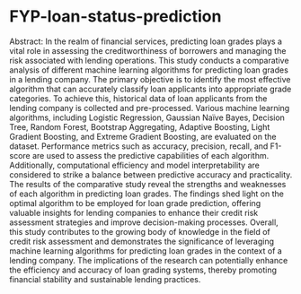 # FYP-loan-status-prediction
Abstract: 
In the realm of financial services, predicting loan grades plays a vital role in assessing the 
creditworthiness of borrowers and managing the risk associated with lending operations. This 
study conducts a comparative analysis of different machine learning algorithms for predicting 
loan grades in a lending company. The primary objective is to identify the most effective 
algorithm that can accurately classify loan applicants into appropriate grade categories. 
To achieve this, historical data of loan applicants from the lending company is collected and 
pre-processed. Various machine learning algorithms, including Logistic Regression, Gaussian 
Naïve Bayes, Decision Tree, Random Forest, Bootstrap Aggregating, Adaptive Boosting, Light 
Gradient Boosting, and Extreme Gradient Boosting, are evaluated on the dataset. 
Performance metrics such as accuracy, precision, recall, and F1-score are used to assess the 
predictive capabilities of each algorithm. Additionally, computational efficiency and model 
interpretability are considered to strike a balance between predictive accuracy and practicality. 
The results of the comparative study reveal the strengths and weaknesses of each algorithm in 
predicting loan grades. The findings shed light on the optimal algorithm to be employed for 
loan grade prediction, offering valuable insights for lending companies to enhance their credit 
risk assessment strategies and improve decision-making processes. 
Overall, this study contributes to the growing body of knowledge in the field of credit risk 
assessment and demonstrates the significance of leveraging machine learning algorithms for 
predicting loan grades in the context of a lending company. The implications of the research 
can potentially enhance the efficiency and accuracy of loan grading systems, thereby promoting 
financial stability and sustainable lending practices. 
